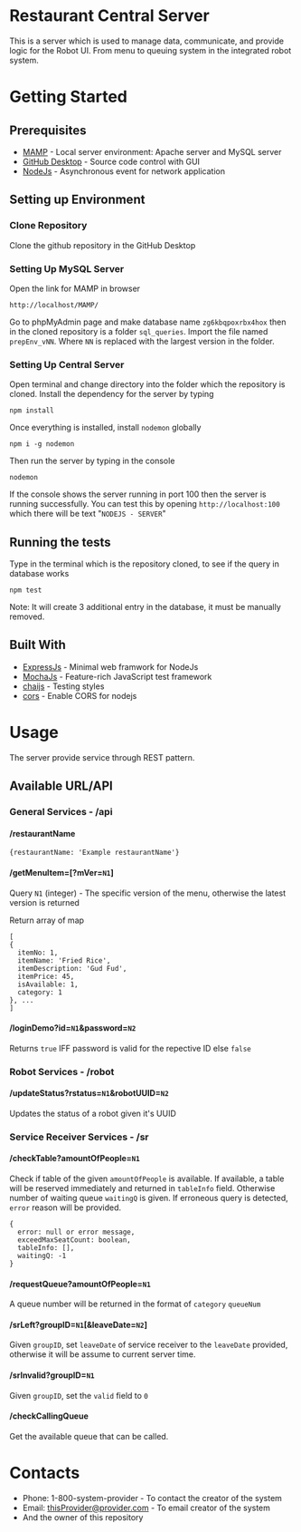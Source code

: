 # Restaurant Central Server

This is a server which is used to manage data, communicate, and provide logic for the Robot UI. From menu to queuing system in the integrated robot system.

# Getting Started

## Prerequisites

* [MAMP](https://www.mamp.info/en/) - Local server environment: Apache server and MySQL server
* [GitHub Desktop](https://desktop.github.com/) - Source code control with GUI
* [NodeJs](https://nodejs.org/en/) - Asynchronous event for network application

## Setting up Environment

### Clone Repository

Clone the github repository in the GitHub Desktop

### Setting Up MySQL Server

Open the link for MAMP in browser
```
http://localhost/MAMP/
```

Go to phpMyAdmin page and make database name `zg6kbqpoxrbx4hox` then in the cloned repository is a folder `sql_queries`. Import the file named `prepEnv_vNN`. Where `NN` is replaced with the largest version in the folder.

### Setting Up Central Server

Open terminal and change directory into the folder which the repository is cloned. Install the dependency for the server by typing
```
npm install
```

Once everything is installed, install `nodemon` globally
```
npm i -g nodemon
```

Then run the server by typing in the console
```
nodemon
```

If the console shows the server running in port 100 then the server is running successfully.
You can test this by opening `http://localhost:100` which there will be text "`NODEJS - SERVER`"


## Running the tests

Type in the terminal which is the repository cloned, to see if the query in database works
```
npm test
```
Note: It will create 3 additional entry in the database, it must be manually removed.

## Built With

* [ExpressJs](https://expressjs.com/) - Minimal web framwork for NodeJs
* [MochaJs](https://mochajs.org/) - Feature-rich JavaScript test framework
* [chaijs](http://www.chaijs.com/) - Testing styles
* [cors](https://github.com/expressjs/cors) - Enable CORS for nodejs

# Usage

The server provide service through REST pattern.

## Available URL/API

### General Services - /api

#### /restaurantName

```
{restaurantName: 'Example restaurantName'}
```

#### /getMenuItem=[?mVer=`N1`]

Query
`N1` (integer) - The specific version of the menu, otherwise the latest version is returned

Return array of map
```
[
{
  itemNo: 1,
  itemName: 'Fried Rice',
  itemDescription: 'Gud Fud',
  itemPrice: 45,
  isAvailable: 1,
  category: 1
}, ...
]
```

#### /loginDemo?id=`N1`&password=`N2`

Returns `true` IFF password is valid for the repective ID else `false`

### Robot Services - /robot

#### /updateStatus?rstatus=`N1`&robotUUID=`N2`

Updates the status of a robot given it's UUID

### Service Receiver Services - /sr

#### /checkTable?amountOfPeople=`N1`

Check if table of the given `amountOfPeople` is available. If available, a table will be reserved immediately and returned in `tableInfo` field. Otherwise number of waiting queue `waitingQ` is given. If erroneous query is detected, `error` reason will be provided.
```
{
  error: null or error message,
  exceedMaxSeatCount: boolean,
  tableInfo: [],
  waitingQ: -1
}
```

#### /requestQueue?amountOfPeople=`N1`

A queue number will be returned in the format of `category` `queueNum`

#### /srLeft?groupID=`N1`[&leaveDate=`N2`]

Given `groupID`, set `leaveDate` of service receiver to the `leaveDate` provided, otherwise it will be assume to current server time.

#### /srInvalid?groupID=`N1`

Given `groupID`, set the `valid` field to `0`

#### /checkCallingQueue

Get the available queue that can be called.

# Contacts

* Phone: 1-800-system-provider - To contact the creator of the system
* Email: thisProvider@provider.com - To email creator of the system
* And the owner of this repository
